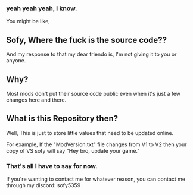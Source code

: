 ### yeah yeah yeah, I know.
You might be like,

## Sofy, Where the fuck is the source code??

And my response to that my dear friendo is, I'm not giving it to you or anyone.

## Why?

Most mods don't put their source code public even when it's just a few changes here and there.


## What is this Repository then?

Well, This is just to store little values that need to be updated online.

For example, If the "ModVersion.txt" file changes from V1 to V2 then your copy of VS sofy will say "Hey bro, update your game."

### That's all I have to say for now.

If you're wanting to contact me for whatever reason, you can contact me through my discord: sofy5359
